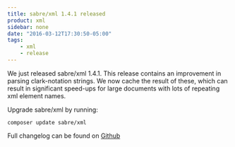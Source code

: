 ```yaml
---
title: sabre/xml 1.4.1 released
product: xml 
sidebar: none
date: "2016-03-12T17:30:50-05:00"
tags:
    - xml 
    - release
---
```


We just released sabre/xml 1.4.1. This release contains an improvement in
parsing clark-notation strings. We now cache the result of these, which can
result in significant speed-ups for large documents with lots of repeating
xml element names.

Upgrade sabre/xml by running:

    composer update sabre/xml

Full changelog can be found on [Github][1]

[1]: https://github.com/fruux/sabre-xml/blob/1.4.1/CHANGELOG.md
[2]: https://github.com/fruux/sabre-xml/releases
